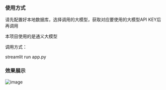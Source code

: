 ### 使用方式

请先配置好本地数据库，选择调用的大模型，获取对应要使用的大模型API KEY后再调用

本项目使用的是通义大模型

调用方式：

streamlit run app.py

### 效果展示

![image](https://github.com/user-attachments/assets/6fcf875b-0afd-4738-89cb-c385d9fc37de)



